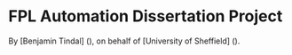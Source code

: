 # FPL Automation Dissertation Project

By [Benjamin Tindal] (), on behalf of [University of Sheffield] ().
